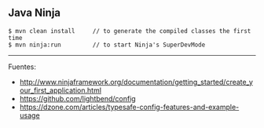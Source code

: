 ## Java Ninja

    $ mvn clean install     // to generate the compiled classes the first time
    $ mvn ninja:run         // to start Ninja's SuperDevMode

---

Fuentes:

+ http://www.ninjaframework.org/documentation/getting_started/create_your_first_application.html
+ https://github.com/lightbend/config
+ https://dzone.com/articles/typesafe-config-features-and-example-usage